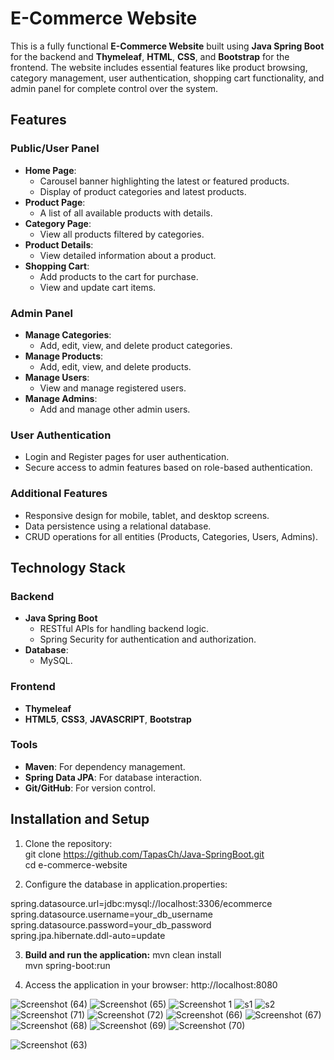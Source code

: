 # E-Commerce Website  

This is a fully functional **E-Commerce Website** built using **Java Spring Boot** for the backend and **Thymeleaf**, **HTML**, **CSS**, and **Bootstrap** for the frontend. The website includes essential features like product browsing, category management, user authentication, shopping cart functionality, and admin panel for complete control over the system.  

## Features  

### Public/User Panel  
- **Home Page**:  
  - Carousel banner highlighting the latest or featured products.  
  - Display of product categories and latest products.  
- **Product Page**:  
  - A list of all available products with details.  
- **Category Page**:  
  - View all products filtered by categories.  
- **Product Details**:  
  - View detailed information about a product.  
- **Shopping Cart**:  
  - Add products to the cart for purchase.  
  - View and update cart items.  

### Admin Panel  
- **Manage Categories**:  
  - Add, edit, view, and delete product categories.  
- **Manage Products**:  
  - Add, edit, view, and delete products.  
- **Manage Users**:  
  - View and manage registered users.  
- **Manage Admins**:  
  - Add and manage other admin users.  

### User Authentication  
- Login and Register pages for user authentication.  
- Secure access to admin features based on role-based authentication.  

### Additional Features  
- Responsive design for mobile, tablet, and desktop screens.  
- Data persistence using a relational database.  
- CRUD operations for all entities (Products, Categories, Users, Admins).  

## Technology Stack  

### Backend  
- **Java Spring Boot**  
  - RESTful APIs for handling backend logic.  
  - Spring Security for authentication and authorization.  
- **Database**:  
  - MySQL. 

### Frontend  
- **Thymeleaf**  
- **HTML5**, **CSS3**, **JAVASCRIPT**, **Bootstrap**  

### Tools  
- **Maven**: For dependency management.  
- **Spring Data JPA**: For database interaction.  
- **Git/GitHub**: For version control.  

## Installation and Setup  

1. Clone the repository:  
 git clone https://github.com/TapasCh/Java-SpringBoot.git  
   cd e-commerce-website

 2. Configure the database in application.properties:

   spring.datasource.url=jdbc:mysql://localhost:3306/ecommerce  
   spring.datasource.username=your_db_username  
    spring.datasource.password=your_db_password  
    spring.jpa.hibernate.ddl-auto=update

   
 3. **Build and run the application:**
     mvn clean install  
     mvn spring-boot:run

  4. Access the application in your browser:
      http://localhost:8080


![Screenshot (64)](https://github.com/user-attachments/assets/0dc5dfd8-d8a1-4e92-b805-0cfb4f8a1a4b)
![Screenshot (65)](https://github.com/user-attachments/assets/25f5bc09-76c6-4841-92d6-8665f7c6285a)
![Screenshot 1](https://github.com/user-attachments/assets/f40f7b82-d976-4188-b3d5-23c779df32c5)
![s1](https://github.com/user-attachments/assets/24f4b956-a7c9-4c6c-86aa-9ebabc3c5ab2)
![s2](https://github.com/user-attachments/assets/868e95c9-1151-4638-8f32-1d8d413b0d8e)
![Screenshot (71)](https://github.com/user-attachments/assets/aede4981-6810-4afc-a05a-11c76b8e0875)
![Screenshot (72)](https://github.com/user-attachments/assets/d7a9cce0-d32a-4175-a730-d1bcede82444)
![Screenshot (66)](https://github.com/user-attachments/assets/ca11c0ba-26b8-48fd-b0c5-3bcf2f40ac13)
![Screenshot (67)](https://github.com/user-attachments/assets/58514e0a-354a-4621-a064-cf737d4f97b6)
![Screenshot (68)](https://github.com/user-attachments/assets/fc71ca6a-6911-4eb2-879a-a95df0e1ca92)
![Screenshot (69)](https://github.com/user-attachments/assets/82a84893-fcc3-4485-af33-edad638211c0)
![Screenshot (70)](https://github.com/user-attachments/assets/6c42a189-9490-495c-b2b5-ccaeff4e2a40)
   
![Screenshot (63)](https://github.com/user-attachments/assets/3a845044-6346-4d28-b87d-2245ac0cad28)


